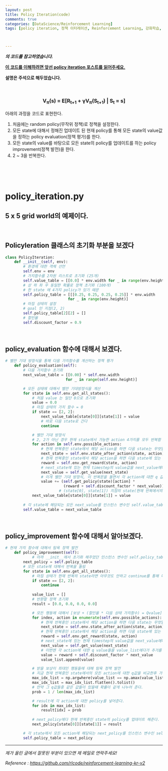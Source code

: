 ```yaml
---
layout: post
title: Policy Iteration(code)
comments: true
categories: [DataScience/Reinforcement Learning]
tags: [policy iteration, 정책 이터레이션, Reinforcement Learning, 강화학습, rl]



---
```


 ***[](https://github.com/rlcode/reinforcement-learning-kr-v2) 의 코드를 참고하였습니다.***

**[이 코드를 이해하려면 앞선 policy iteration 포스트를 읽어주세요.](https://alvinlee9.github.io/datascience/reinforcement%20learning/2021/10/17/rlpost6.html)**

**설명은 주석으로 해두었습니다.**

<br/>

### <center>V<sub>π</sub>(s) = E[R<sub>t+1</sub> + γV<sub>π</sub>(S<sub>t+1</sub>) | S<sub>t</sub> = s]</center>

아래의 과정을 코드로 표현한다.

1. 처음에는 random policy(무작위 정책)로 정책을 설정한다.
2. 모든 state에 대해서 정해진 업데이트 된 현재 policy를 통해 모든 state의 value값을 정하는 policy evaluation(정책 평가)를 한다.
3. 모든 state의 value를 바탕으로 모든 state의 policy를 업데이트를 하는 policy improvement(정책 발전)을 한다.
4. 2 ~ 3을 반복한다.

<br/>

<br/>

<br/>

# **policy_iteration.py**

## 5 x 5 grid world의 예제이다.

<br/>

## PolicyIeration 클래스의 초기화 부분을 보겠다

```python
class PolicyIteration:
    def __init__(self, env):
        # 환경에 대한 객체 선언
        self.env = env
        # 가치함수를 2차원 리스트로 초기화 (25개)
        self.value_table = [[0.0] * env.width for _ in range(env.height)]
        # 상 하 좌 우 동일한 확률로 정책 초기화 (100개)
        # 한 state 에 4가지 policy가 있기 때문
        self.policy_table = [[[0.25, 0.25, 0.25, 0.25]] * env.width
                            for _ in range(env.height)]
        # 마침 상태의 설정
        # goal 인 지점(2, 2)
        self.policy_table[2][2] = []
        # 할인율
        self.discount_factor = 0.9
```

<br/>

## policy_evaluation 함수에 대해서 보겠다.

```python
# 벨만 기대 방정식을 통해 다음 가치함수를 계산하는 정책 평가
    def policy_evaluation(self):
        # 다음 가치함수 초기화
        next_value_table = [[0.00] * self.env.width
                           for _ in range(self.env.height)]

        # 모든 상태에 대해서 벨만 기대방정식을 계산
        for state in self.env.get_all_states():
          	# 처음 value 는 일단 0으로 초기화
            value = 0.0
            # 마침 상태의 가치 함수 = 0
            if state == [2, 2]:
                next_value_table[state[0]][state[1]] = value
                # 바로 다음 state로 간다
                continue

            # 벨만 기대 방정식
            # 2, 2가 아닌 경우 현재 state에서 가능한 action 4가지를 모두 반복함
            for action in self.env.possible_actions:
              	# 현재 반복중인 state에서 해당 action을 하면 다음 state는 무엇일지 next_state에 넣음
                next_state = self.env.state_after_action(state, action)
                # 현재 반복중인 state에서 해당 action을 하면 다음 state에 있는 reward가 얼마일지 reward에 넣음
                reward = self.env.get_reward(state, action)
                # next_state에 있는 현재 timestep의 value값을 next_value에다 넣음
                next_value = self.get_value(next_state)
                # 이게 벨만 기대 방정식, 이 반복문을 돌면서 각 action에 대한 q 값들을 모두 벨만 기대방정식에 의해 합해 주는 과정
                value += (self.get_policy(state)[action] *
                          (reward + self.discount_factor * next_value))
						# (state[0], state[1]) 지점의 state(현재 반복에서의 state)에 계산한 value를 next_value_table에넣어줌
            next_value_table[state[0]][state[1]] = value
				
        # 각 state에 해당되는 모든 next_value를 인스턴스 변수인 self.value_table에 업데이트를 시켜준다
        self.value_table = next_value_table
```

<br/>

## policy_improvement 함수에 대해서 알아보겠다.

```python
# 현재 가치 함수에 대해서 탐욕 정책 발전
    def policy_improvement(self):
    		# 아까 __init__에서 초기화 해주었던 인스턴스 변수인 self.policy_table를 next_policy에다가 넣음
        next_policy = self.policy_table
        # 모든 state에 대해서 반복을 돌림
        for state in self.env.get_all_states():
          	# 마침 상태가 현재 반복의 state라면 아무것도 안하고 continue를 통해 다음 state 로 반복을 이어간다.
            if state == [2, 2]:
                continue
            
            value_list = []
            # 반환할 정책 초기화
            result = [0.0, 0.0, 0.0, 0.0]

            # 모든 행동에 대해서 [보상 + (할인율 * 다음 상태 가치함수) = Qvalue] 계산
            for index, action in enumerate(self.env.possible_actions):
              	# 현재 반복중인 state에서 해당 action을 하면 다음 state는 무엇일지 next_state에 넣음
                next_state = self.env.state_after_action(state, action)
                # 현재 반복중인 state에서 해당 action을 하면 다음 state에 있는 reward가 얼마일지 reward에 넣음
                reward = self.env.get_reward(state, action)
                # next_state에 있는 현재 timestep의 value값을 next_value에다 넣음
                next_value = self.get_value(next_state)
                # 이번엔 각 action에 대한 q value들을 value_list에다가 추가를 해준다.
                value = reward + self.discount_factor * next_value
                value_list.append(value)

            # 받을 보상이 최대인 행동들에 대해 탐욕 정책 발전
            # 지금 현재 반복중인 state에서의 모든 action에 대한 q값을 비교한후 가장 큰 값의 index를 max_idx_list에 넣음
            max_idx_list = np.argwhere(value_list == np.amax(value_list))
            max_idx_list = max_idx_list.flatten().tolist()
            # 만약 그 q값들중 같은 값들이 있을때 확률이 같게 나누어 준다.
            prob = 1 / len(max_idx_list)

            # result에 각 action에 대한 policy를 넣어준다.
            for idx in max_idx_list:
                result[idx] = prob
						
            # next_policy에다 현재 반복중인 state의 policy를 업데이트 해준다.
            next_policy[state[0]][state[1]] = result

        # 각 state에서 모든 action에 해당되는 next_policy를 인스턴스 변수인 self.policy_table에 업데이트를 시켜준다
        self.policy_table = next_policy
```



------

*제가 올린 글에서 잘못된 부분이 있으면 제 메일로 연락주세요!*

*Reference : https://github.com/rlcode/reinforcement-learning-kr-v2*
